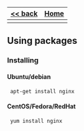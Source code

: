 
<style> 
 .markdown-body table {
   margin-bottom: -40px;
 }
 
 .markdown-body tbody {
    border-top: 2px solid #FFFFFF;
    border-bottom: 2px solid #FFFFFF;
    background-color: #FFFFFF;
}
 
.markdown-body td {
    border-right: 1px solid #FFFFFF;
    border-bottom: 1px solid #FFFFFF;
    padding: 5px;
}
</style>

| [<< back](../)                  | [Home](https://daniel-jb.github.io/CoderDojo)      |
| -------------                   | -----:                                             |
|              |       |

## Using packages
### Installing

#### Ubuntu/debian
```linux
 apt-get install nginx
```

####  CentOS/Fedora/RedHat
```linux
 yum install nginx
```
